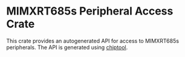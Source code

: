# MIMXRT685s Peripheral Access Crate

This crate provides an autogenerated API for access to MIMXRT685s
peripherals. The API is generated using
[chiptool](https://github.com/embassy-rs/chiptool).
